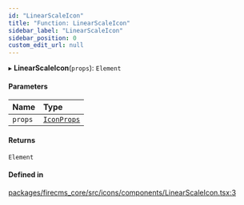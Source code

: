 ```yaml
---
id: "LinearScaleIcon"
title: "Function: LinearScaleIcon"
sidebar_label: "LinearScaleIcon"
sidebar_position: 0
custom_edit_url: null
---
```


▸ **LinearScaleIcon**(`props`): `Element`

#### Parameters

| Name | Type |
| :------ | :------ |
| `props` | [`IconProps`](../types/IconProps.md) |

#### Returns

`Element`

#### Defined in

[packages/firecms_core/src/icons/components/LinearScaleIcon.tsx:3](https://github.com/FireCMSco/firecms/blob/d45f3739/packages/firecms_core/src/icons/components/LinearScaleIcon.tsx#L3)

